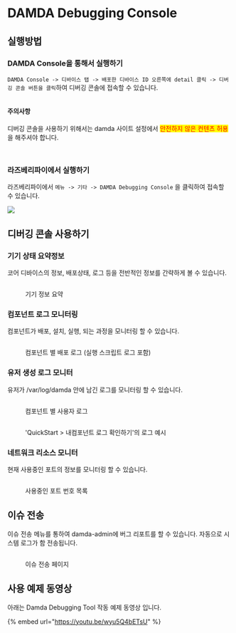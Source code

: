 # DAMDA Debugging Console

## 실행방법

### DAMDA Console을 통해서 실행하기

`DAMDA Console -> 디바이스 탭 -> 배포한 디바이스 ID 오른쪽에 detail 클릭 -> 디버깅 콘솔 버튼을 클릭`하여 디버깅 콘솔에 접속할 수 있습니다.

<figure><img src="../../.gitbook/assets/image (11).png" alt=""><figcaption></figcaption></figure>

#### 주의사항

디버깅 콘솔을 사용하기 위해서는 damda 사이트 설정에서 <mark style="color:red;">안전하지 않은 컨텐츠 허용</mark>을 해주셔야 합니다.

<figure><img src="../../.gitbook/assets/image (10).png" alt=""><figcaption></figcaption></figure>

<figure><img src="../../.gitbook/assets/image (1) (8).png" alt=""><figcaption></figcaption></figure>



### 라즈베리파이에서 실행하기

라즈베리파이에서 `메뉴 -> 기타 -> DAMDA Debugging Console` 을 클릭하여 접속할 수 있습니다.

![](<../../.gitbook/assets/image (16).png>)



## 디버깅 콘솔 사용하기

### 기기 상태 요약정보

코어 디바이스의 정보, 배포상태, 로그 등을 전반적인 정보를 간략하게 볼 수 있습니다.

<figure><img src="../../.gitbook/assets/image (4) (4).png" alt=""><figcaption><p>기기 정보 요약</p></figcaption></figure>

### 컴포넌트 로그 모니터링

컴포넌트가 배포, 설치, 실행, 되는 과정을 모니터링 할 수 있습니다.

<figure><img src="../../.gitbook/assets/image (11) (4).png" alt=""><figcaption><p>컴포넌트 별 배포 로그 (실행 스크립트 로그 포함)</p></figcaption></figure>

### 유저 생성 로그 모니터

유저가 /var/log/damda 안에 남긴 로그를 모니터링 할 수 있습니다.

<figure><img src="../../.gitbook/assets/image (1).png" alt=""><figcaption><p>컴포넌트 별 사용자 로그</p></figcaption></figure>

<figure><img src="../../.gitbook/assets/image (7) (2) (1).png" alt=""><figcaption><p>'QuickStart > 내컴포넌트 로그 확인하기'의 로그 예시</p></figcaption></figure>

### 네트워크 리소스 모니터

현재 사용중인 포트의 정보를 모니터링 할 수 있습니다.

<figure><img src="../../.gitbook/assets/image (6) (2) (1).png" alt=""><figcaption><p>사용중인 포트 번호 목록</p></figcaption></figure>

## 이슈 전송

이슈 전송 메뉴를 통하여 damda-admin에 버그 리포트를 할 수 있습니다. 자동으로 시스템 로그가 함 전송됩니다.

<figure><img src="../../.gitbook/assets/image (21).png" alt=""><figcaption><p>이슈 전송 페이지</p></figcaption></figure>

## 사용 예제 동영상

아래는 Damda Debugging Tool 작동 예제 동영상 입니다.&#x20;

{% embed url="https://youtu.be/wyu5Q4bETsU" %}

